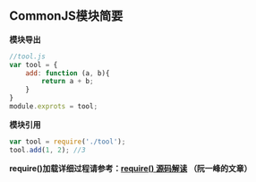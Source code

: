 ## CommonJS模块简要

**模块导出** 

```javascript
//tool.js
var tool = {
    add: function (a, b){
        return a + b;
    }
}
module.exprots = tool;
```

**模块引用** 

```javascript
var tool = require('./tool');
tool.add(1, 2); //3
```



**require()加载详细过程请参考：[require() 源码解读](http://www.ruanyifeng.com/blog/2015/05/require.html) （阮一峰的文章）** 

